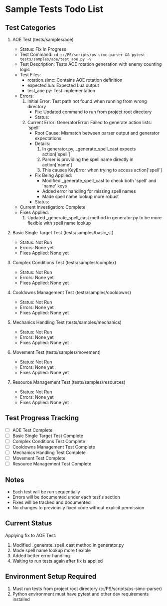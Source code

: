 # Sample Tests Todo List

## Test Categories
1. AOE Test (tests/samples/aoe)
   - Status: Fix In Progress
   - Test Command: `cd c:/PS/scripts/ps-simc-parser && pytest tests/samples/aoe/test_aoe.py -v`
   - Test Description: Tests AOE rotation generation with enemy counting logic
   - Test Files:
     - rotation.simc: Contains AOE rotation definition
     - expected.lua: Expected Lua output
     - test_aoe.py: Test implementation
   - Errors: 
     1. Initial Error: Test path not found when running from wrong directory
        - Fix: Updated command to run from project root directory
        - Status: 
     2. Current Error: GeneratorError: Failed to generate action lists: 'spell'
        - Root Cause: Mismatch between parser output and generator expectations
        - Details:
          1. In generator.py, _generate_spell_cast expects action['spell']
          2. Parser is providing the spell name directly in action['name']
          3. This causes KeyError when trying to access action['spell']
        - Fix Being Applied:
          - Modified _generate_spell_cast to check both 'spell' and 'name' keys
          - Added error handling for missing spell names
          - Made spell name lookup more robust
        - Status: 
   - Current Investigation: Complete
   - Fixes Applied:
     1. Updated _generate_spell_cast method in generator.py to be more flexible with spell name lookup

2. Basic Single Target Test (tests/samples/basic_st)
   - Status: Not Run
   - Errors: None yet
   - Fixes Applied: None yet

3. Complex Conditions Test (tests/samples/complex)
   - Status: Not Run
   - Errors: None yet
   - Fixes Applied: None yet

4. Cooldowns Management Test (tests/samples/cooldowns)
   - Status: Not Run
   - Errors: None yet
   - Fixes Applied: None yet

5. Mechanics Handling Test (tests/samples/mechanics)
   - Status: Not Run
   - Errors: None yet
   - Fixes Applied: None yet

6. Movement Test (tests/samples/movement)
   - Status: Not Run
   - Errors: None yet
   - Fixes Applied: None yet

7. Resource Management Test (tests/samples/resources)
   - Status: Not Run
   - Errors: None yet
   - Fixes Applied: None yet

## Test Progress Tracking
- [ ] AOE Test Complete
- [ ] Basic Single Target Test Complete
- [ ] Complex Conditions Test Complete
- [ ] Cooldowns Management Test Complete
- [ ] Mechanics Handling Test Complete
- [ ] Movement Test Complete
- [ ] Resource Management Test Complete

## Notes
- Each test will be run sequentially
- Errors will be documented under each test's section
- Fixes will be tracked and documented
- No changes to previously fixed code without explicit permission

## Current Status
Applying fix to AOE Test:
1. Modified _generate_spell_cast method in generator.py
2. Made spell name lookup more flexible
3. Added better error handling
4. Waiting to run tests again after fix is applied

## Environment Setup Required
1. Must run tests from project root directory (c:/PS/scripts/ps-simc-parser)
2. Python environment must have pytest and other dev requirements installed